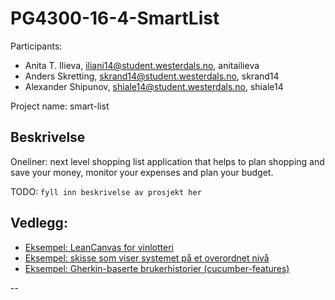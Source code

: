 # PG4300-16-4-SmartList

Participants:
* Anita T. Ilieva, iliani14@student.westerdals.no, anitailieva
* Anders Skretting, skrand14@student.westerdals.no, skrand14
* Alexander Shipunov, shiale14@student.westerdals.no, shiale14

Project name: smart-list

## Beskrivelse

Oneliner: next level shopping list application that helps to plan shopping and save your money, monitor your expenses and plan your budget.

TODO: `fyll inn beskrivelse av prosjekt her`

Vedlegg:
--------

* [Eksempel: LeanCanvas for vinlotteri](docs/Vedlegg-LeanCanvas.pdf)
* [Eksempel: skisse som viser systemet på et overordnet nivå](docs/API.JPG)
* [Eksempel: Gherkin-baserte brukerhistorier (cucumber-features)](features/)

--
